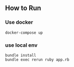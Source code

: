 ## How to Run

### Use docker
```
docker-compose up
```

### use local env
```
bundle install
bundle exec rerun ruby app.rb
```
